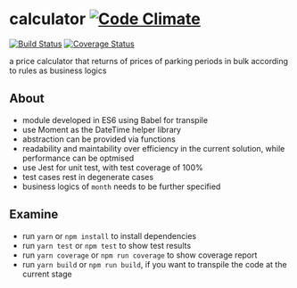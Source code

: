 # calculator [![Code Climate](https://codeclimate.com/github/zhenyulin/calculator/badges/gpa.svg)](https://codeclimate.com/github/zhenyulin/calculator) 
[![Build Status](https://travis-ci.org/zhenyulin/calculator.svg?branch=master)](https://travis-ci.org/zhenyulin/calculator) 
[![Coverage Status](https://coveralls.io/repos/github/zhenyulin/calculator/badge.svg?branch=master)](https://coveralls.io/github/zhenyulin/calculator?branch=master)

a price calculator that returns of prices of parking periods in bulk according to rules as business logics

## About

 * module developed in ES6 using Babel for transpile
 * use Moment as the DateTime helper library
 * abstraction can be provided via functions
 * readability and maintability over efficiency in the current solution, while performance can be optmised
 * use Jest for unit test, with test coverage of 100%
 * test cases rest in degenerate cases
 * business logics of `month` needs to be further specified

## Examine

 * run `yarn` or `npm install` to install dependencies
 * run `yarn test` or `npm test` to show test results
 * run `yarn coverage` or `npm run coverage` to show coverage report
 * run `yarn build` or `npm run build`, if you want to transpile the code at the current stage
